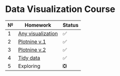 # Data Visualization Course

№ | Homework | Status
--- | --- | ---
1 | [Any visualization](/Lab1/Lab1.ipynb) | :white_check_mark:
2 | [Plotnine v.1](/Lab2/Lab2.ipynb) | :white_check_mark:
3 | [Plotnine v.2](/Lab3/Lab3.ipynb) | :white_check_mark:
4 | [Tidy data](/Lab4/Lab4.ipynb) | :white_check_mark:
5 | Exploring | :negative_squared_cross_mark:

